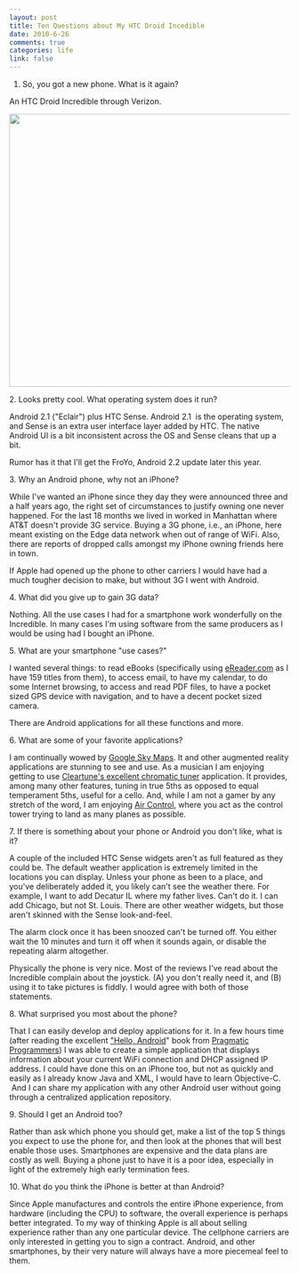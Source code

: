 ```yaml
--- 
layout: post
title: Ten Questions about My HTC Droid Incedible
date: 2010-6-26
comments: true
categories: life
link: false
---
```

1. So, you got a new phone. What is it again?

An HTC Droid Incredible through Verizon.
<p style="text-align: center;"><a href="http://zanshin.net/wp-content/uploads/2010/06/htc-incredible.jpg"><img class="aligncenter size-full wp-image-2364" title="htc-incredible" src="http://zanshin.net/wp-content/uploads/2010/06/htc-incredible.jpg" alt="" width="540" height="491" /></a></p>
<p style="text-align: left;">2. Looks pretty cool. What operating system does it run?</p>
<p style="text-align: left;">Android 2.1 ("Eclair") plus HTC Sense. Android 2.1  is the operating system, and Sense is an extra user interface layer added by HTC. The native Android UI is a bit inconsistent across the OS and Sense cleans that up a bit.</p>
<p style="text-align: left;">Rumor has it that I'll get the FroYo, Android 2.2 update later this year.</p>
<p style="text-align: left;">3. Why an Android phone, why not an iPhone?</p>
<p style="text-align: left;">While I've wanted an iPhone since they day they were announced three and a half years ago, the right set of circumstances to justify owning one never happened. For the last 18 months we lived in worked in Manhattan where AT&amp;T doesn't provide 3G service. Buying a 3G phone, i.e., an iPhone, here meant existing on the Edge data network when out of range of WiFi. Also, there are reports of dropped calls amongst my iPhone owning friends here in town.</p>
<p style="text-align: left;">If Apple had opened up the phone to other carriers I would have had a much tougher decision to make, but without 3G I went with Android.</p>
<p style="text-align: left;">4. What did you give up to gain 3G data?</p>
<p style="text-align: left;">Nothing. All the use cases I had for a smartphone work wonderfully on the Incredible. In many cases I'm using software from the same producers as I would be using had I bought an iPhone.</p>
<p style="text-align: left;">5. What are your smartphone "use cases?"</p>
<p style="text-align: left;">I wanted several things: to read eBooks (specifically using <a title="eReader.com" href="http://eReader.com" target="_blank">eReader.com</a> as I have 159 titles from them), to access email, to have my calendar, to do some Internet browsing, to access and read PDF files, to have a pocket sized GPS device with navigation, and to have a decent pocket sized camera.</p>
<p style="text-align: left;">There are Android applications for all these functions and more.</p>
<p style="text-align: left;">6. What are some of your favorite applications?</p>
<p style="text-align: left;">I am continually wowed by <a title="Google Sky Maps" href="http://www.google.com/sky/skymap/" target="_blank">Google Sky Maps</a>. It and other augmented reality applications are stunning to see and use. As a musician I am enjoying getting to use <a title="Cleartune Chromatic Tuner" href="http://www.appbrain.com/app/com.bitcount.cleartune" target="_blank">Cleartune's excellent chromatic tuner</a> application. It provides, among many other features, tuning in true 5ths as opposed to equal temperament 5ths, useful for a cello. And, while I am not a gamer by any stretch of the word, I am enjoying <a title="Air Control" href="http://www.appbrain.com/app/dk.logisoft.aircontrol" target="_blank">Air Control</a>, where you act as the control tower trying to land as many planes as possible.</p>
<p style="text-align: left;">7. If there is something about your phone or Android you don't like, what is it?</p>
<p style="text-align: left;">A couple of the included HTC Sense widgets aren't as full featured as they could be. The default weather application is extremely limited in the locations you can display. Unless your phone as been to a place, and you've deliberately added it, you likely can't see the weather there. For example, I want to add Decatur IL where my father lives. Can't do it. I can add Chicago, but not St. Louis. There are other weather widgets, but those aren't skinned with the Sense look-and-feel.</p>
<p style="text-align: left;">The alarm clock once it has been snoozed can't be turned off. You either wait the 10 minutes and turn it off when it sounds again, or disable the repeating alarm altogether.</p>
<p style="text-align: left;">Physically the phone is very nice. Most of the reviews I've read about the Incredible complain about the joystick. (A) you don't really need it, and (B) using it to take pictures is fiddly. I would agree with both of those statements.</p>
<p style="text-align: left;">8. What surprised you most about the phone?</p>
<p style="text-align: left;">That I can easily develop and deploy applications for it. In a few hours time (after reading the excellent <a title="Hello, Android" href="http://www.pragprog.com/titles/eband3/hello-android" target="_blank">"Hello, Android</a>" book from <a title="Pragmatic Programmers" href="http://www.pragprog.com/" target="_blank">Pragmatic Programmers</a>) I was able to create a simple application that displays information about your current WiFi connection and DHCP assigned IP address. I could have done this on an iPhone too, but not as quickly and easily as I already know Java and XML, I would have to learn Objective-C.  And I can share my application with any other Android user without going through a centralized application repository.</p>
<p style="text-align: left;">9. Should I get an Android too?</p>
<p style="text-align: left;">Rather than ask which phone you should get, make a list of the top 5 things you expect to use the phone for, and then look at the phones that will best enable those uses. Smartphones are expensive and the data plans are costly as well. Buying a phone just to have it is a poor idea, especially in light of the extremely high early termination fees.</p>
<p style="text-align: left;">10. What do you think the iPhone is better at than Android?</p>
<p style="text-align: left;">Since Apple manufactures and controls the entire iPhone experience, from hardware (including the CPU) to software, the overall experience is perhaps better integrated. To my way of thinking Apple is all about selling experience rather than any one particular device. The cellphone carriers are only interested in getting you to sign a contract. Android, and other smartphones, by their very nature will always have a more piecemeal feel to them.</p>
<p style="text-align: left;"></p>
